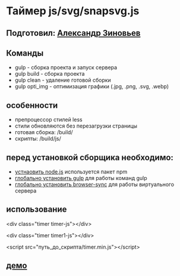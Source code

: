 Таймер js/svg/snapsvg.js
=====================

Подготовил: [Александр Зиновьев](http://uzinok.ru/)
-----------------------------------

Команды
-----------------------------------

* gulp - сборка проекта и запуск сервера
* gulp build - сборка проекта
* gulp clean - удаление готовой сборки
* gulp opti_img - оптимизация графики (.jpg, .png, .svg, .webp)

особенности
-----------------------------------

* препроцессор стилей less
* стили обновляются без перезагрузки страницы
* готовая сборка: /build/
* скрипты: /build/js/

перед установкой сборщика необходимо:
-----------------------------------

* [устнаовить node.js](https://nodejs.org/) используется пакет npm
* [глобально установить gulp](https://gulpjs.com/) для работы команд gulp
* [глобально установить browser-sync](https://browsersync.io/) для работы виртуального сервера

использование
-----------------------------------

  &lt;div class="timer timer-js"&gt;&lt;/div&gt;
  
  &lt;div class="timer timer1-js"&gt;&lt;/div&gt;
  
  &lt;script src="путь_до_скрипта/timer.min.js"&gt;&lt;/script&gt;
  
  
  <script><br>
  <br>
    window.onload = function () {<br>
<br>

      var<br>
        <br>
        // блок в котором будет таймер<br>
        myBlockTimer = document.querySelector(".timer-js"),<br>
        <br>
        // старт для обратного отсчета<br>
        // часы<br>
        hh = 111, // 99<br>
        // минуты<br>
        mm = 12,<br>
        // секунды<br>
        ss = 13;<br>
<br>
      svgTimer(myBlockTimer, hh, mm, ss);<br>
<br>
      // время по умолчанию 15 минут<br>
      svgTimer(document.querySelector(".timer1-js"));<br>
<br>
    };<br>
    <br>
  </script>
  
  [демо](http://timer.uzinok.ru/)
-----------------------------------
